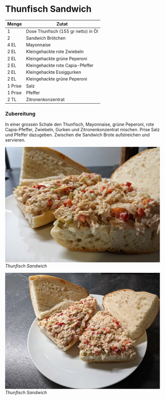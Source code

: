 # Thunfisch Sandwich

| Menge		| Zutat												|
|-----------|---------------------------------------------------|
| 1			| Dose Thunfisch (155 gr netto) in Öl				|
| 2			| Sandwich Brötchen									|
| 4 EL		| Mayonnaise										|
| 2 EL		| Kleingehackte rote Zwiebeln                  	    |
| 2 EL		| Kleingehackte grüne Peperoni						|
| 2 EL		| Kleingehackte rote Capia-Pfeffer					|
| 2 EL		| Kleingehackte Essiggurken							|
| 2 EL		| Kleingehackte grüne Peperoni						|
| 1 Prise	| Salz												|
| 1 Prise	| Pfeffer											|
| 2 TL		| Zitronenkonzentrat								|

### Zubereitung
In einer grossen Schale den Thunfisch, Mayonnaise, grüne Peperoni, rote Capia-Pfeffer, Zwiebeln, Gurken und Zitronenkonzentrat mischen. Prise Salz und Pfeffer dazugeben. Zwischen die Sandwich Brote aufstreichen und servieren.

![TunaSandwich_01](Images/TunaSandwich_01.jpg)
*Thunfisch Sandwich*

![TunaSandwich_02](Images/TunaSandwich_02.jpg)
*Thunfisch Sandwich*
